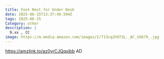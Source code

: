 ```yaml
---
title: Foot Rest for Under Desk
date: 2025-06-15T13:37:49.594Z
tags: 2025-06-15
Category: other
description: |
  9.xx , CC
image: https://m.media-amazon.com/images/I/713cq2h973L._AC_SX679_.jpg
---
```

https://amzlink.to/az0yrCJQqsjbb  AD